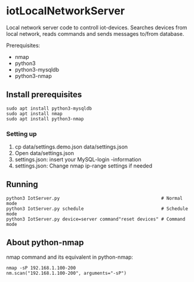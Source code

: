# iotLocalNetworkServer

Local network server code to controll iot-devices. Searches devices from local network, reads commands and sends messages to/from database.

Prerequisites:

 * nmap
 * python3
 * python3-mysqldb
 * python3-nmap

## Install prerequisites

    sudo apt install python3-mysqldb
    sudo apt install nmap
    sudo apt install python3-nmap
    
### Setting up

 1. cp data/settings.demo.json data/settings.json
 2. Open data/settings.json
 3. settings.json: insert your MySQL-login -information
 4. settings.json: Change nmap ip-range settings if needed

## Running

    python3 IotServer.py                                      # Normal mode
    python3 IotServer.py schedule                             # Schedule mode
    python3 IotServer.py device=server command"reset devices" # Command mode

## About python-nmap

nmap command and its equivalent in python-nmap:

    nmap -sP 192.168.1.100-200
    nm.scan("192.168.1.100-200", arguments="-sP")

